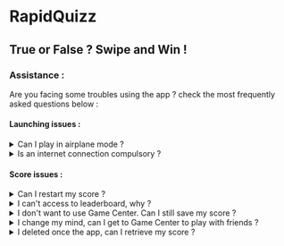 # RapidQuizz

## **True or False ? Swipe and Win !**

### Assistance :

Are you facing some troubles using the app ? check the most frequently asked questions below : 
<br />

#### Launching issues :

<details>
  <summary>Can I play in airplane mode ?</summary>
  <br />
  
  This game is actually not playable if you are in airplane mode.
  An internet connection is required to play the game.
</details>

<details>
  <summary>Is an internet connection compulsory ?</summary>
  <br />
  
  Yes, an internet connection is required to play the game.
</details>

#### Score issues :

<details>
  <summary>Can I restart my score ?</summary>
  <br />
  
  No, there are no possiblities to restart or clear your score.
</details>

<details>
  <summary>I can't access to leaderboard, why ?</summary>
  <br />
  
  To enjoy the leaderboard and achievements, be sure to enable Game Center.
</details>

<details>
  <summary>I don't want to use Game Center. Can I still save my score ?</summary>
  <br />
  
  Yes, don't worry your score is saved. But your friends won't be able to see it.
</details>

<details>
  <summary>I change my mind, can I get to Game Center to play with friends ?</summary>
  <br />
  
  Absolutly. Your score will be automatically uploaded to the leaderboard if you turn on Game Center.
</details>

<details>
  <summary>I deleted once the app, can I retrieve my score ?</summary>
  <br />
  
  If you never turned on Game Center the score will be lose forever. Otherwise just run the app with Game Center on and you'll get back your score.
</details>
